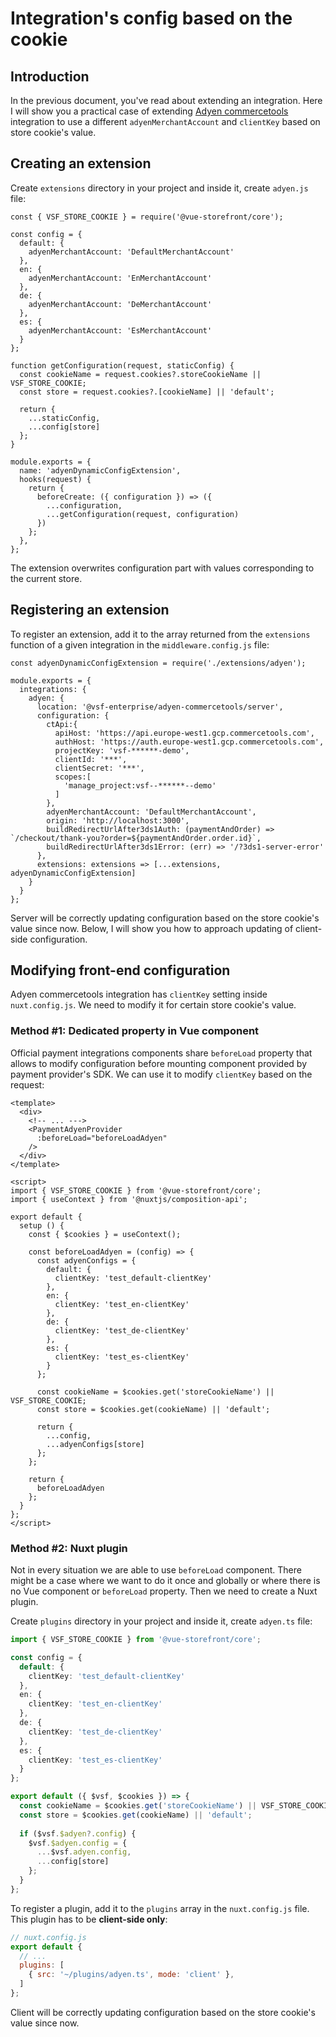 # Integration's config based on the cookie

## Introduction

In the previous document, you've read about extending an integration. Here I will show you a practical case of extending [Adyen commercetools](https://docs.vuestorefront.io/adyen/guide/introduction.html) integration to use a different `adyenMerchantAccount` and `clientKey` based on store cookie's value.

## Creating an extension

Create `extensions` directory in your project and inside it, create `adyen.js` file:

```js{34}
const { VSF_STORE_COOKIE } = require('@vue-storefront/core');

const config = {
  default: {
    adyenMerchantAccount: 'DefaultMerchantAccount'
  },
  en: {
    adyenMerchantAccount: 'EnMerchantAccount'
  },
  de: {
    adyenMerchantAccount: 'DeMerchantAccount'
  },
  es: {
    adyenMerchantAccount: 'EsMerchantAccount'
  }
};

function getConfiguration(request, staticConfig) {
  const cookieName = request.cookies?.storeCookieName || VSF_STORE_COOKIE;
  const store = request.cookies?.[cookieName] || 'default';
  
  return {
    ...staticConfig,
    ...config[store]
  };
}

module.exports = {
  name: 'adyenDynamicConfigExtension',
  hooks(request) {
    return {
      beforeCreate: ({ configuration }) => ({
        ...configuration,
        ...getConfiguration(request, configuration)
      })
    };
  },
};

```

The extension overwrites configuration part with values corresponding to the current store.

## Registering an extension

To register an extension, add it to the array returned from the `extensions` function of a given integration in the `middleware.config.js` file:

```js{23}
const adyenDynamicConfigExtension = require('./extensions/adyen');

module.exports = {
  integrations: {
    adyen: {
      location: '@vsf-enterprise/adyen-commercetools/server',
      configuration: {
        ctApi:{
          apiHost: 'https://api.europe-west1.gcp.commercetools.com',
          authHost: 'https://auth.europe-west1.gcp.commercetools.com',
          projectKey: 'vsf-******-demo',
          clientId: '***',
          clientSecret: '***',
          scopes:[
            'manage_project:vsf--******--demo'
          ]
        },
        adyenMerchantAccount: 'DefaultMerchantAccount',
        origin: 'http://localhost:3000',
        buildRedirectUrlAfter3ds1Auth: (paymentAndOrder) => `/checkout/thank-you?order=${paymentAndOrder.order.id}`,
        buildRedirectUrlAfter3ds1Error: (err) => '/?3ds1-server-error'
      },
      extensions: extensions => [...extensions, adyenDynamicConfigExtension]
    }
  }
};
```

Server will be correctly updating configuration based on the store cookie's value since now. Below, I will show you how to approach updating of client-side configuration.

## Modifying front-end configuration

Adyen commercetools integration has `clientKey` setting inside `nuxt.config.js`. We need to modify it for certain store cookie's value. 

### Method #1: Dedicated property in Vue component

Official payment integrations components share `beforeLoad` property that allows to modify configuration before mounting component provided by payment provider's SDK. We can use it to modify `clientKey` based on the request:

```vue
<template>
  <div>
    <!-- ... --->
    <PaymentAdyenProvider
      :beforeLoad="beforeLoadAdyen"
    />
  </div>
</template>

<script>
import { VSF_STORE_COOKIE } from '@vue-storefront/core';
import { useContext } from '@nuxtjs/composition-api';

export default {
  setup () {
    const { $cookies } = useContext();

    const beforeLoadAdyen = (config) => {
      const adyenConfigs = {
        default: {
          clientKey: 'test_default-clientKey'
        },
        en: {
          clientKey: 'test_en-clientKey'
        },
        de: {
          clientKey: 'test_de-clientKey'
        },
        es: {
          clientKey: 'test_es-clientKey'
        }
      };

      const cookieName = $cookies.get('storeCookieName') || VSF_STORE_COOKIE;
      const store = $cookies.get(cookieName) || 'default';

      return {
        ...config,
        ...adyenConfigs[store]
      };
    };

    return {
      beforeLoadAdyen
    };
  }
};
</script>
```

### Method #2: Nuxt plugin

Not in every situation we are able to use `beforeLoad` component. There might be a case where we want to do it once and globally or where there is no Vue component or `beforeLoad` property. Then we need to create a Nuxt plugin.

Create `plugins` directory in your project and inside it, create `adyen.ts` file:
```ts
import { VSF_STORE_COOKIE } from '@vue-storefront/core';

const config = {
  default: {
    clientKey: 'test_default-clientKey'
  },
  en: {
    clientKey: 'test_en-clientKey'
  },
  de: {
    clientKey: 'test_de-clientKey'
  },
  es: {
    clientKey: 'test_es-clientKey'
  }
};

export default ({ $vsf, $cookies }) => {
  const cookieName = $cookies.get('storeCookieName') || VSF_STORE_COOKIE;
  const store = $cookies.get(cookieName) || 'default';
  
  if ($vsf.$adyen?.config) {
    $vsf.$adyen.config = {
      ...$vsf.adyen.config,
      ...config[store]
    };
  }
};
```

To register a plugin, add it to the `plugins` array in the `nuxt.config.js` file. This plugin has to be **client-side only**:
```js
// nuxt.config.js
export default {
  // ...
  plugins: [
    { src: '~/plugins/adyen.ts', mode: 'client' },
  ]
};
```

Client will be correctly updating configuration based on the store cookie's value since now.
